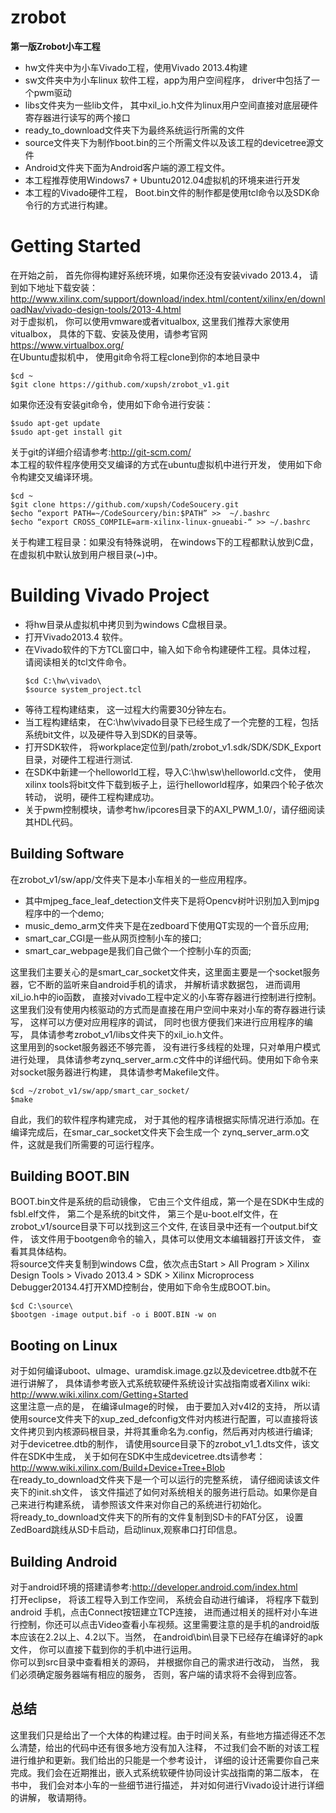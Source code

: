 zrobot
======

**第一版Zrobot小车工程**  
* hw文件夹中为小车Vivado工程，使用Vivado 2013.4构建  
* sw文件夹中为小车linux 软件工程，app为用户空间程序， driver中包括了一个pwm驱动  
* libs文件夹为一些lib文件， 其中xil_io.h文件为linux用户空间直接对底层硬件寄存器进行读写的两个接口  
* ready_to_download文件夹下为最终系统运行所需的文件 
* source文件夹下为制作boot.bin的三个所需文件以及该工程的devicetree源文件
* Android文件夹下面为Android客户端的源工程文件。  
* 本工程推荐使用Windows7 + Ubuntu2012.04虚拟机的环境来进行开发
* 本工程的Vivado硬件工程， Boot.bin文件的制作都是使用tcl命令以及SDK命令行的方式进行构建。

# Getting Started
在开始之前， 首先你得构建好系统环境，如果你还没有安装vivado 2013.4， 请到如下地址下载安装：  
  http://www.xilinx.com/support/download/index.html/content/xilinx/en/downloadNav/vivado-design-tools/2013-4.html  
对于虚拟机， 你可以使用vmware或者vitualbox, 这里我们推荐大家使用vitualbox， 具体的下载、安装及使用，请参考官网  
  https://www.virtualbox.org/  
在Ubuntu虚拟机中， 使用git命令将工程clone到你的本地目录中  
  ```
  $cd ~
  $git clone https://github.com/xupsh/zrobot_v1.git
  ```
如果你还没有安装git命令，使用如下命令进行安装：  
  ```
  $sudo apt-get update
  $sudo apt-get install git
  ```
关于git的详细介绍请参考:http://git-scm.com/  
本工程的软件程序使用交叉编译的方式在ubuntu虚拟机中进行开发， 使用如下命令构建交叉编译环境。
  ```
  $cd ~
  $git clone https://github.com/xupsh/CodeSoucery.git
  $echo “export PATH=~/CodeSourcery/bin:$PATH” >>  ~/.bashrc
  $echo “export CROSS_COMPILE=arm-xilinx-linux-gnueabi-“ >> ~/.bashrc
  ```
关于构建工程目录：如果没有特殊说明， 在windows下的工程都默认放到C盘， 在虚拟机中默认放到用户根目录(~)中。
# Building Vivado Project
* 将hw目录从虚拟机中拷贝到为windows C盘根目录。
* 打开Vivado2013.4 软件。
* 在Vivado软件的下方TCL窗口中，输入如下命令构建硬件工程。具体过程， 请阅读相关的tcl文件命令。  
  ```
  $cd C:\hw\vivado\    
  $source system_project.tcl
  ```
* 等待工程构建结束， 这一过程大约需要30分钟左右。
* 当工程构建结束， 在C:\hw\vivado目录下已经生成了一个完整的工程，包括系统bit文件，以及硬件导入到SDK的目录等。
* 打开SDK软件， 将workplace定位到/path/zrobot_v1.sdk/SDK/SDK_Export目录，对硬件工程进行测试.
* 在SDK中新建一个helloworld工程，导入C:\hw\sw\helloworld.c文件， 使用xilinx tools将bit文件下载到板子上，运行helloworld程序，如果四个轮子依次转动， 说明，硬件工程构建成功。
* 关于pwm控制模块，请参考hw/ipcores目录下的AXI_PWM_1.0/，请仔细阅读其HDL代码。

## Building Software
在zrobot_v1/sw/app/文件夹下是本小车相关的一些应用程序。
* 其中mjpeg_face_leaf_detection文件夹下是将Opencv树叶识别加入到mjpg程序中的一个demo; 
* music_demo_arm文件夹下是在zedboard下使用QT实现的一个音乐应用;
* smart_car_CGI是一些从网页控制小车的接口;
* smart_car_webpage是我们自己做个一个控制小车的页面;

这里我们主要关心的是smart_car_socket文件夹，这里面主要是一个socket服务器，它不断的监听来自android手机的请求， 并解析请求数据包， 进而调用xil_io.h中的io函数， 直接对vivado工程中定义的小车寄存器进行控制进行控制。 这里我们没有使用内核驱动的方式而是直接在用户空间中来对小车的寄存器进行读写， 这样可以方便对应用程序的调试， 同时也很方便我们来进行应用程序的编写， 具体请参考zrobot_v1/libs文件夹下的xil_io.h文件。  
这里用到的socket服务器还不够完善， 没有进行多线程的处理，只对单用户模式进行处理， 具体请参考zynq_server_arm.c文件中的详细代码。使用如下命令来对socket服务器进行构建， 具体请参考Makefile文件。
  ```
  $cd ~/zrobot_v1/sw/app/smart_car_socket/
  $make
  ```
自此，我们的软件程序构建完成， 对于其他的程序请根据实际情况进行添加。在编译完成后，在smar_car_socket文件夹下会生成一个 zynq_server_arm.o文件，这就是我们所需要的可运行程序。

## Building BOOT.BIN
BOOT.bin文件是系统的启动镜像， 它由三个文件组成，第一个是在SDK中生成的fsbl.elf文件， 第二个是系统的bit文件， 第三个是u-boot.elf文件，在zrobot_v1/source目录下可以找到这三个文件, 在该目录中还有一个output.bif文件， 该文件用于bootgen命令的输入，具体可以使用文本编辑器打开该文件， 查看其具体结构。  
将source文件夹复制到windows C盘，依次点击Start > All Program > Xilinx Design Tools > Vivado 2013.4 > SDK > Xilinx Microprocess Debugger20134.4打开XMD控制台，使用如下命令生成BOOT.bin。
  ```
  $cd C:\source\
  $bootgen -image output.bif -o i BOOT.BIN -w on
  ```

## Booting on Linux
对于如何编译uboot、uImage、uramdisk.image.gz以及devicetree.dtb就不在进行讲解了， 具体请参考嵌入式系统软硬件系统设计实战指南或者Xilinx wiki: http://www.wiki.xilinx.com/Getting+Started   
这里注意一点的是， 在编译uImage的时候， 由于要加入对v4l2的支持， 所以请使用source文件夹下的xup_zed_defconfig文件对内核进行配置，可以直接将该文件拷贝到内核源码根目录，并将其重命名为.config，然后再对内核进行编译;  
对于devicetree.dtb的制作， 请使用source目录下的zrobot_v1_1.dts文件，该文件在SDK中生成， 关于如何在SDK中生成devicetree.dts请参考：http://www.wiki.xilinx.com/Build+Device+Tree+Blob  
在ready_to_download文件夹下是一个可以运行的完整系统， 请仔细阅读该文件夹下的init.sh文件， 该文件描述了如何对系统相关的服务进行启动。如果你是自己来进行构建系统， 请参照该文件来对你自己的系统进行初始化。  
将ready_to_download文件夹下的所有的文件复制到SD卡的FAT分区， 设置ZedBoard跳线从SD卡启动，启动linux,观察串口打印信息。  

## Building Android
对于android环境的搭建请参考:http://developer.android.com/index.html  
打开eclipse， 将该工程导入到工作空间， 系统会自动进行编译， 将程序下载到android 手机，点击Connect按钮建立TCP连接， 进而通过相关的摇杆对小车进行控制，你还可以点击Video查看小车视频。这里需要注意的是手机的android版本应该在2.2以上、4.2以下。当然， 在android\bin\目录下已经存在编译好的apk文件， 你可以直接下载到你的手机中进行运用。  
你可以到src目录中查看相关的源码， 并根据你自己的需求进行改动， 当然， 我们必须确定服务器端有相应的服务， 否则，客户端的请求将不会得到应答。

## 总结
这里我们只是给出了一个大体的构建过程。由于时间关系，有些地方描述得还不怎么清楚，给出的代码中还有很多地方没有加入注释， 不过我们会不断的对该工程进行维护和更新。我们给出的只能是一个参考设计， 详细的设计还需要你自己来完成。我们会在近期推出，嵌入式系统软硬件协同设计实战指南的第二版本， 在书中， 我们会对本小车的一些细节进行描述， 并对如何进行Vivado设计进行详细的讲解， 敬请期待。
